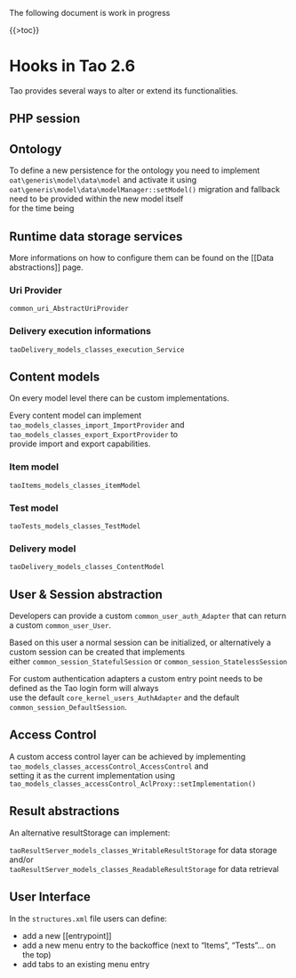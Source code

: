 <!--
parent:
    title: Developer_Guide
author:
    - 'Joel Bout'
created_at: '2014-05-26 16:41:50'
updated_at: '2014-05-27 12:11:15'
tags:
    - 'Developer Guide'
-->

The following document is work in progress

{{\>toc}}

Hooks in Tao 2.6
================

Tao provides several ways to alter or extend its functionalities.

PHP session
-----------

Ontology
--------

To define a new persistence for the ontology you need to implement `oat\generis\model\data\model` and activate it using\
`oat\generis\model\data\modelManager::setModel()` migration and fallback need to be provided within the new model itself\
for the time being

Runtime data storage services
-----------------------------

More informations on how to configure them can be found on the [[Data abstractions]] page.

### Uri Provider

`common_uri_AbstractUriProvider`

### Delivery execution informations

`taoDelivery_models_classes_execution_Service`

Content models
--------------

On every model level there can be custom implementations.

Every content model can implement `tao_models_classes_import_ImportProvider` and `tao_models_classes_export_ExportProvider` to\
provide import and export capabilities.

### Item model

`taoItems_models_classes_itemModel`

### Test model

`taoTests_models_classes_TestModel`

### Delivery model

`taoDelivery_models_classes_ContentModel`

User & Session abstraction
--------------------------

Developers can provide a custom `common_user_auth_Adapter` that can return a custom `common_user_User`.

Based on this user a normal session can be initialized, or alternatively a custom session can be created that implements\
either `common_session_StatefulSession` or `common_session_StatelessSession`

For custom authentication adapters a custom entry point needs to be defined as the Tao login form will always\
use the default `core_kernel_users_AuthAdapter` and the default `common_session_DefaultSession`.

Access Control
--------------

A custom access control layer can be achieved by implementing `tao_models_classes_accessControl_AccessControl` and\
setting it as the current implementation using `tao_models_classes_accessControl_AclProxy::setImplementation()`

Result abstractions
-------------------

An alternative resultStorage can implement:

`taoResultServer_models_classes_WritableResultStorage` for data storage\
and/or\
`taoResultServer_models_classes_ReadableResultStorage` for data retrieval

User Interface
--------------

In the `structures.xml` file users can define:

-   add a new [[entrypoint]]
-   add a new menu entry to the backoffice (next to “Items”, “Tests”… on the top)
-   add tabs to an existing menu entry

